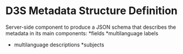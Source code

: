 D3S Metadata Structure Definition
=================================

Server-side component to produce a JSON schema that describes the metadata in its main components: 
*fields
*multilanguage labels
* multilanguage descriptions
*subjects
